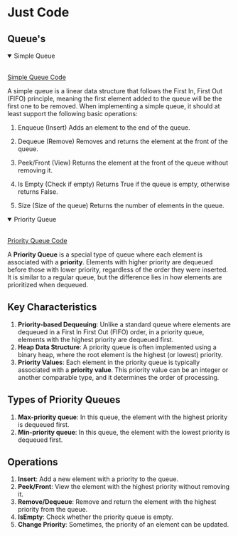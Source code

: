 # Just Code

## Queue's

<details open>
<summary>Simple Queue</summary>
<br>

[Simple Queue Code](./src/dsa/SimpleQueue.ts)

A simple queue is a linear data structure that follows the First In,
First Out (FIFO) principle, meaning the first element added to the queue
will be the first one to be removed.
When implementing a simple queue, it should at least support
the following basic operations:

1. Enqueue (Insert)
Adds an element to the end of the queue.

2. Dequeue (Remove)
Removes and returns the element at the front of the queue.

3. Peek/Front (View)
Returns the element at the front of the queue without removing it.

4. Is Empty (Check if empty)
Returns True if the queue is empty, otherwise returns False.

5. Size (Size of the queue)
Returns the number of elements in the queue.
</details>


<details open>
<summary>Priority Queue</summary>
<br>

[Priority Queue Code](./src/dsa/PriorityQueue.ts)

A **Priority Queue** is a special type of queue where each element is associated with a 
**priority**. Elements with higher priority are dequeued before those with lower priority, 
regardless of the order they were inserted. It is similar to a regular queue, but the difference 
lies in how elements are prioritized when dequeued.

## Key Characteristics
1. **Priority-based Dequeuing**: Unlike a standard queue where elements are dequeued in a 
   First In First Out (FIFO) order, in a priority queue, elements with the highest priority 
   are dequeued first.
2. **Heap Data Structure**: A priority queue is often implemented using a binary heap, 
   where the root element is the highest (or lowest) priority.
3. **Priority Values**: Each element in the priority queue is typically associated with a 
   **priority value**. This priority value can be an integer or another comparable type, 
   and it determines the order of processing.

## Types of Priority Queues
1. **Max-priority queue**: In this queue, the element with the highest priority is 
   dequeued first.
2. **Min-priority queue**: In this queue, the element with the lowest priority is 
   dequeued first.

## Operations
1. **Insert**: Add a new element with a priority to the queue.
2. **Peek/Front**: View the element with the highest priority without removing it.
3. **Remove/Dequeue**: Remove and return the element with the highest priority 
   from the queue.
4. **IsEmpty**: Check whether the priority queue is empty.
5. **Change Priority**: Sometimes, the priority of an element can be updated.

</details>
